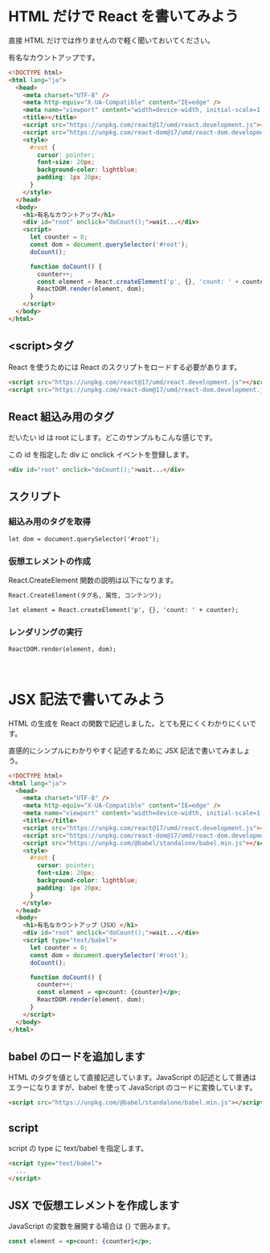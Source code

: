 # HTML だけで React を書いてみよう

直接 HTML だけでは作りませんので軽く聞いておいてください。

有名なカウントアップです。

```html
<!DOCTYPE html>
<html lang="ja">
  <head>
    <meta charset="UTF-8" />
    <meta http-equiv="X-UA-Compatible" content="IE=edge" />
    <meta name="viewport" content="width=device-width, initial-scale=1.0" />
    <title></title>
    <script src="https://unpkg.com/react@17/umd/react.development.js"></script>
    <script src="https://unpkg.com/react-dom@17/umd/react-dom.development.js"></script>
    <style>
      #root {
        cursor: pointer;
        font-size: 20px;
        background-color: lightblue;
        padding: 1px 20px;
      }
    </style>
  </head>
  <body>
    <h1>有名なカウントアップ</h1>
    <div id="root" onclick="doCount();">wait...</div>
    <script>
      let counter = 0;
      const dom = document.querySelector('#root');
      doCount();

      function doCount() {
        counter++;
        const element = React.createElement('p', {}, 'count: ' + counter);
        ReactDOM.render(element, dom);
      }
    </script>
  </body>
</html>
```

## \<script\>タグ

React を使うためには React のスクリプトをロードする必要があります。

```html
<script src="https://unpkg.com/react@17/umd/react.development.js"></script>
<script src="https://unpkg.com/react-dom@17/umd/react-dom.development.js"></script>
```

## React 組込み用のタグ

だいたい id は root にします。どこのサンプルもこんな感じです。

この id を指定した div に onclick イベントを登録します。

```html
<div id="root" onclick="doCount();">wait...</div>
```

## スクリプト

### 組込み用のタグを取得

```html
let dom = document.querySelector('#root');
```

### 仮想エレメントの作成

React.CreateElement 関数の説明は以下になります。

```html
React.CreateElement(タグ名, 属性, コンテンツ);
```

```html
let element = React.createElement('p', {}, 'count: ' + counter);
```

### レンダリングの実行

```html
ReactDOM.render(element, dom);
```

<br>

# JSX 記法で書いてみよう

HTML の生成を React の関数で記述しました。とても見にくくわかりにくいです。

直感的にシンプルにわかりやすく記述するために JSX 記法で書いてみましょう。

```html
<!DOCTYPE html>
<html lang="ja">
  <head>
    <meta charset="UTF-8" />
    <meta http-equiv="X-UA-Compatible" content="IE=edge" />
    <meta name="viewport" content="width=device-width, initial-scale=1.0" />
    <title></title>
    <script src="https://unpkg.com/react@17/umd/react.development.js"></script>
    <script src="https://unpkg.com/react-dom@17/umd/react-dom.development.js"></script>
    <script src="https://unpkg.com/@babel/standalone/babel.min.js"></script>
    <style>
      #root {
        cursor: pointer;
        font-size: 20px;
        background-color: lightblue;
        padding: 1px 20px;
      }
    </style>
  </head>
  <body>
    <h1>有名なカウントアップ（JSX）</h1>
    <div id="root" onclick="doCount();">wait...</div>
    <script type="text/babel">
      let counter = 0;
      const dom = document.querySelector('#root');
      doCount();

      function doCount() {
        counter++;
        const element = <p>count: {counter}</p>;
        ReactDOM.render(element, dom);
      }
    </script>
  </body>
</html>
```

## babel のロードを追加します

HTML のタグを値として直接記述しています。JavaScript の記述として普通はエラーになりますが、babel を使って JavaScript のコードに変換しています。

```html
<script src="https://unpkg.com/@babel/standalone/babel.min.js"></script>
```

## script

script の type に text/babel を指定します。

```html
<script type="text/babel">
  ...
</script>
```

## JSX で仮想エレメントを作成します

JavaScript の変数を展開する場合は {} で囲みます。

```jsx
const element = <p>count: {counter}</p>;
```
